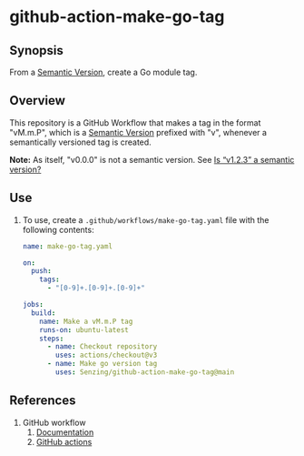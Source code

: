 # github-action-make-go-tag

## Synopsis

From a
[Semantic Version](https://semver.org/),
create a Go module tag.

## Overview

This repository is a GitHub Workflow that makes
a tag in the format "vM.m.P", which is a
[Semantic Version](https://semver.org/)
prefixed with "v", whenever a semantically versioned tag is created.

**Note:** As itself, "v0.0.0" is not a semantic version. See
[Is “v1.2.3” a semantic version?](https://semver.org/#is-v123-a-semantic-version)

## Use

1. To use, create a `.github/workflows/make-go-tag.yaml` file with the following contents:

    ```yaml
    name: make-go-tag.yaml

    on:
      push:
        tags:
          - "[0-9]+.[0-9]+.[0-9]+"

    jobs:
      build:
        name: Make a vM.m.P tag
        runs-on: ubuntu-latest
        steps:
          - name: Checkout repository
            uses: actions/checkout@v3
          - name: Make go version tag
            uses: Senzing/github-action-make-go-tag@main
    ```

## References

1. GitHub workflow
    1. [Documentation](https://docs.github.com/en/rest/reference/actions)
    1. [GitHub actions](https://github.com/features/actions)

